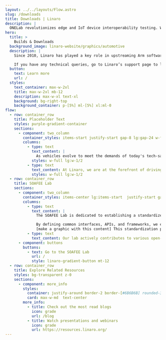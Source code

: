 ```yaml
---
layout: ../../layouts/Flow.astro
slug: /downloads
title: Downloads | Linaro
description: |
  ONELab revolutionizes edge and IoT device interoperability testing. We help Silicon Vendors and Device Makers to conduct continuous interoperability tests among different Operating Systems and Cloud Services.
hero:
  title: >
    Builds & Downloads
  background_image: linaro-website/graphics/automotive
  description: |
    Since 2010, Linaro has played a key role in upstreaming Arm software, with many of its engineers actively maintaining open source projects. This page provides links to downloads currently produced by Linaro’s engineering teams. 

    If you have any technical queries, go to Linaro’s support page to log a ticket with the Linaro Developer Technical Support team. For any other queries click here.
  button:
    text: Learn more
    url: /
  styles:
    text_container: max-w-2xl
    title: max-w-2xl mb-12
    description: max-w-xl text-xl
    background: bg-right-top
    background_container: p-[5%] ml-[5%] xl:ml-0
flow:
  - row: container_row
    title: Placeholder Text
    styles: purple-gradient-container
    sections:
      - component: two_column
        container_styles: items-start justify-start gap-8 lg:gap-24 w-full mx-auto text-2xl
        columns:
          - type: text
            text_content: |
              As vehicles evolve to meet the demands of today's tech-savvy consumers, automakers are seeking ways to enhance the driving experience with intuitive, interactive features. To meet these expectations and deliver new features profitably, automakers face the challenge of accelerating development while managing dependencies between hardware and software.
            styles: w-full lg:w-1/2
          - type: text
            text_content: At Linaro, we are at the forefront of driving innovation in the automotive industry. Our Automotive and SOAFEE (Standardized Open Architecture for Embedded Edge) Lab is dedicated to advancing the development of cutting-edge technologies and solutions for the automotive sector. With our expertise in open-source software and collaborative engineering, we are shaping the future of automotive systems and enabling the next generation of connected and autonomous vehicles.
            styles: w-full lg:w-1/2
  - row: container_row
    title: SOAFEE Lab
    sections:
      - component: two_column
        container_styles: items-center lg:items-start  justify-start gap-8 lg:gap-24 w-full mx-auto text-2xl
        columns:
          - type: text
            text_content: |
              The SOAFEE Lab is dedicated to establishing a standardized open architecture for embedded edge computing in the automotive domain.

              By defining common interfaces, APIs, and frameworks, we enable interoperability between hardware and software components, facilitating seamless integration and compatibility across different automotive platforms.
              [make a graphic with this content] This standardization promotes modularity, scalability, and reusability, allowing automotive manufacturers to build flexible and future-proof systems.
          - type: text
            text_content: Our lab actively contributes to various open-source projects and communities, collaborating with industry leaders, automakers, and technology providers to develop robust and secure automotive software stacks. By leveraging open-source technologies, we enable faster time-to-market, reduced development costs, and increased transparency in the automotive ecosystem
      - component: buttons
        buttons:
          - text: Go to the SOAFEE Lab
            url: /
            style: linaro-gradient-button mt-12
  - row: container_row
    title: Explore Related Resources
    styles: bg-transparent z-0
    sections:
      - component: more_info
        styles:
          container: justify-around border-2 border-[#6B6B6B] rounded-3xl py-10
          card: max-w-md  text-center
        more_info:
          - title: Check out the most read blogs
            icon: grade
            url: /blog
          - title: Watch presentations and webinars
            icon: grade
            url: https://resources.linaro.org/
---
```

